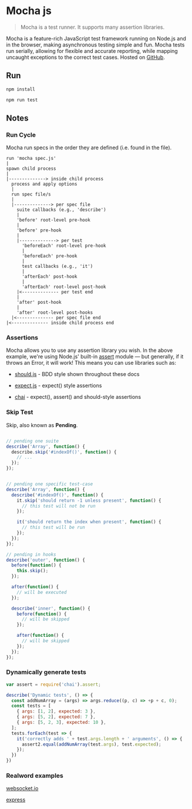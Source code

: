 # Mocha js

> Mocha is a test runner. It supports many assertion libraries.

Mocha is a feature-rich JavaScript test framework running on Node.js and in the browser, making asynchronous testing simple and fun. Mocha tests run serially, allowing for flexible and accurate reporting, while mapping uncaught exceptions to the correct test cases. Hosted on [GitHub](https://github.com/mochajs/mocha).

## Run

```bash
npm install

npm run test
```

## Notes

### Run Cycle

Mocha run specs in the order they are defined (i.e. found in the file).

```
run 'mocha spec.js'
|
spawn child process
|
|--------------> inside child process
  process and apply options
  |
  run spec file/s
  |
  |--------------> per spec file
    suite callbacks (e.g., 'describe')
    |
    'before' root-level pre-hook
    |
    'before' pre-hook
    |
    |--------------> per test
      'beforeEach' root-level pre-hook
      |
      'beforeEach' pre-hook
      |
      test callbacks (e.g., 'it')
      |
      'afterEach' post-hook
      |
      'afterEach' root-level post-hook
    |<-------------- per test end
    |
    'after' post-hook
    |
    'after' root-level post-hooks
  |<-------------- per spec file end
|<-------------- inside child process end
```

### Assertions

Mocha allows you to use any assertion library you wish. In the above example, we're using Node.js' built-in [assert](https://nodejs.org/api/assert.html) module — but generally, if it throws an Error, it will work! This means you can use libraries such as:

- [should.js](https://github.com/shouldjs/should.js) - BDD style shown throughout these docs

- [expect.js](https://github.com/Automattic/expect.js) - expect() style assertions

- [chai](https://www.chaijs.com/) - expect(), assert() and should-style assertions

### Skip Test

Skip, also known as **Pending**.

```js

// pending one suite
describe('Array', function() {
  describe.skip('#indexOf()', function() {
    // ...
  });
});


// pending one specific test-case
describe('Array', function() {
  describe('#indexOf()', function() {
    it.skip('should return -1 unless present', function() {
      // this test will not be run
    });

    it('should return the index when present', function() {
      // this test will be run
    });
  });
});

// pending in hooks
describe('outer', function() {
  before(function() {
    this.skip();
  });

  after(function() {
    // will be executed
  });

  describe('inner', function() {
    before(function() {
      // will be skipped
    });

    after(function() {
      // will be skipped
    });
  });
});
```

### Dynamically generate tests

```js
var assert = require('chai').assert;

describe('Dynamic tests', () => {
  const addNumArray = (args) => args.reduce((p, c) => +p + c, 0);
  const tests = [
    { args: [1, 2], expected: 3 },
    { args: [5, 2], expected: 7 },
    { args: [5, 2, 3], expected: 10 },
  ];
  tests.forEach(test => {
    it('correctly adds ' + test.args.length + ' arguments', () => {
      assert2.equal(addNumArray(test.args), test.expected);
    });
  })
})
```

### Realword examples

[websocket.io](https://github.com/LearnBoost/websocket.io/tree/master/test)

[express](https://github.com/expressjs/express/tree/master/test)

